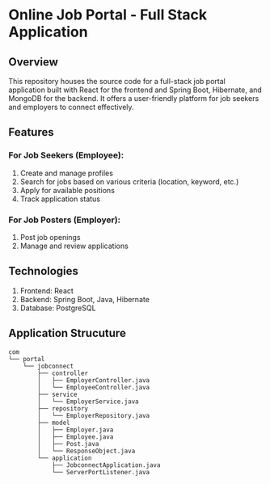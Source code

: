 # Online Job Portal - Full Stack Application

## Overview

This repository houses the source code for a full-stack job portal application built with React for the frontend and Spring Boot, Hibernate, and MongoDB for the backend. It offers a user-friendly platform for job seekers and employers to connect effectively.

## Features

### For Job Seekers (Employee):
1. Create and manage profiles
2. Search for jobs based on various criteria (location, keyword, etc.)
3. Apply for available positions
4. Track application status

### For Job Posters (Employer):
1. Post job openings
2. Manage and review applications

## Technologies

1. Frontend: React
2. Backend: Spring Boot, Java, Hibernate
3. Database: PostgreSQL

## Application Strucuture
```
com
└── portal
    └── jobconnect
        ├── controller
        │   ├── EmployerController.java
        │   └── EmployeeController.java
        ├── service
        │   └── EmployerService.java
        ├── repository
        │   └── EmployerRepository.java
        ├── model
        │   ├── Employer.java
        │   ├── Employee.java
        │   ├── Post.java
        │   └── ResponseObject.java
        └── application
            ├── JobconnectApplication.java
            └── ServerPortListener.java
```